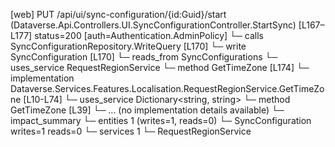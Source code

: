 [web] PUT /api/ui/sync-configuration/{id:Guid}/start  (Dataverse.Api.Controllers.UI.SyncConfigurationController.StartSync)  [L167–L177] status=200 [auth=Authentication.AdminPolicy]
  └─ calls SyncConfigurationRepository.WriteQuery [L170]
  └─ write SyncConfiguration [L170]
    └─ reads_from SyncConfigurations
  └─ uses_service RequestRegionService
    └─ method GetTimeZone [L174]
      └─ implementation Dataverse.Services.Features.Localisation.RequestRegionService.GetTimeZone [L10-L74]
        └─ uses_service Dictionary<string, string>
          └─ method GetTimeZone [L39]
            └─ ... (no implementation details available)
  └─ impact_summary
    └─ entities 1 (writes=1, reads=0)
      └─ SyncConfiguration writes=1 reads=0
    └─ services 1
      └─ RequestRegionService

